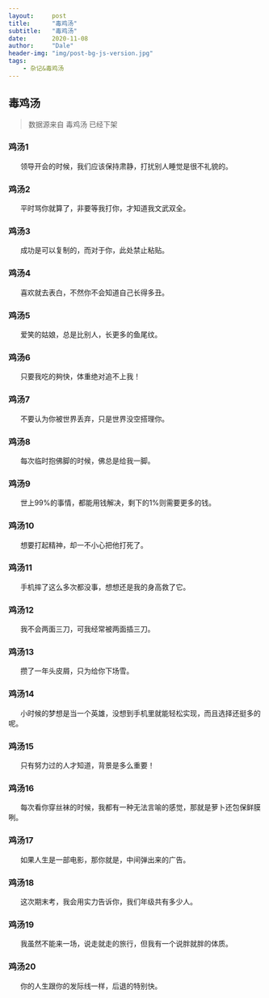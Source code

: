 ```yaml
---
layout:     post
title:      "毒鸡汤"
subtitle:   "毒鸡汤"
date:       2020-11-08
author:     "Dale"
header-img: "img/post-bg-js-version.jpg"
tags:
    - 杂记&毒鸡汤 
---
```


## 毒鸡汤
> 数据源来自 毒鸡汤 已经下架 

### 鸡汤1
&#160;&#160; &#160; &#160;领导开会的时候，我们应该保持肃静，打扰别人睡觉是很不礼貌的。

### 鸡汤2
&#160;&#160; &#160; &#160;平时骂你就算了，非要等我打你，才知道我文武双全。

### 鸡汤3
&#160;&#160; &#160; &#160;成功是可以复制的，而对于你，此处禁止粘贴。

### 鸡汤4
&#160;&#160; &#160; &#160;喜欢就去表白，不然你不会知道自己长得多丑。

### 鸡汤5
&#160;&#160; &#160; &#160;爱笑的姑娘，总是比别人，长更多的鱼尾纹。

### 鸡汤6
&#160;&#160; &#160; &#160;只要我吃的夠快，体重绝对追不上我！

### 鸡汤7
&#160;&#160; &#160; &#160;不要认为你被世界丢弃，只是世界没空搭理你。

### 鸡汤8
&#160;&#160; &#160; &#160;每次临时抱佛脚的时候，佛总是给我一脚。

### 鸡汤9
&#160;&#160; &#160; &#160;世上99%的事情，都能用钱解决，剩下的1%则需要更多的钱。

### 鸡汤10
&#160;&#160; &#160; &#160;想要打起精神，却一不小心把他打死了。

### 鸡汤11
&#160;&#160; &#160; &#160;手机摔了这么多次都没事，想想还是我的身高救了它。

### 鸡汤12
&#160;&#160; &#160; &#160;我不会两面三刀，可我经常被两面插三刀。

### 鸡汤13
&#160;&#160; &#160; &#160;攒了一年头皮屑，只为给你下场雪。

### 鸡汤14
&#160;&#160; &#160; &#160;小时候的梦想是当一个英雄，没想到手机里就能轻松实现，而且选择还挺多的呢。

### 鸡汤15
&#160;&#160; &#160; &#160;只有努力过的人才知道，背景是多么重要！

### 鸡汤16
&#160;&#160; &#160; &#160;每次看你穿丝袜的时候，我都有一种无法言喻的感觉，那就是萝卜还包保鲜膜咧。

### 鸡汤17
&#160;&#160; &#160; &#160;如果人生是一部电影，那你就是，中间弹出来的广告。

### 鸡汤18
&#160;&#160; &#160; &#160;这次期末考，我会用实力告诉你，我们年级共有多少人。

### 鸡汤19
&#160;&#160; &#160; &#160;我虽然不能来一场，说走就走的旅行，但我有一个说胖就胖的体质。

### 鸡汤20
&#160;&#160; &#160; &#160;你的人生跟你的发际线一样，后退的特别快。
